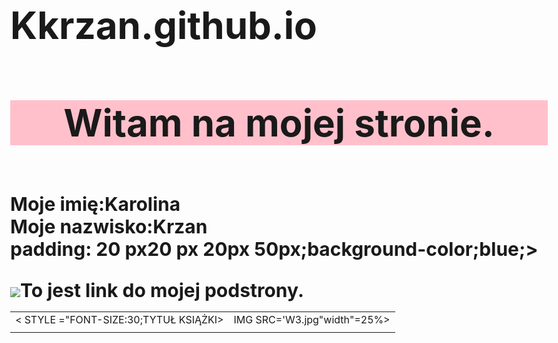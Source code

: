 # Kkrzan.github.io
<HTML>
<HTML>

<TITLE>WITAM NA MOJEJ STRONIE</TITLE>

<BODY style="font-size:30px;">
<H1 style="font-size: 60px; text-align: center; background-color: pink;">Witam na mojej stronie.</H1><BR>
<STRONG>Moje imię:<STRONG>Karolina <BR>
<STRONG>Moje nazwisko:<STRONG>Krzan<BR>
</BODY>
</HTLM>
<style=witch:100 nargin:-left: 40 px>
padding: 20 px20 px 20px 50px;background-color;blue;>

</p>
<A-href = "https:/ /www.filmweb.pl/film/Tajemniczy+ogród-1993-1155#><IMG src="tajemniczy_ogród.jfif></A><BR>              >  
<A href =  "podstrona.html">To jest link do mojej podstrony.</A>
</BODY>
</HTLM>
  
<BODY>
<TABLE>
     <TR>
        <TD>< STYLE ="FONT-SIZE:30;TYTUŁ KSIĄŻKI> </TD>
         <TD>  IMG SRC='W3.jpg"width"=25%></TD>
     <TR>
        <TD><IMG SRC='W3.jpg"width"=25%></TD>
        <TD> STYLE ="FONT-SIZE:30;" </TD>
<TABLE>
<?BODY>
</HTLM>
